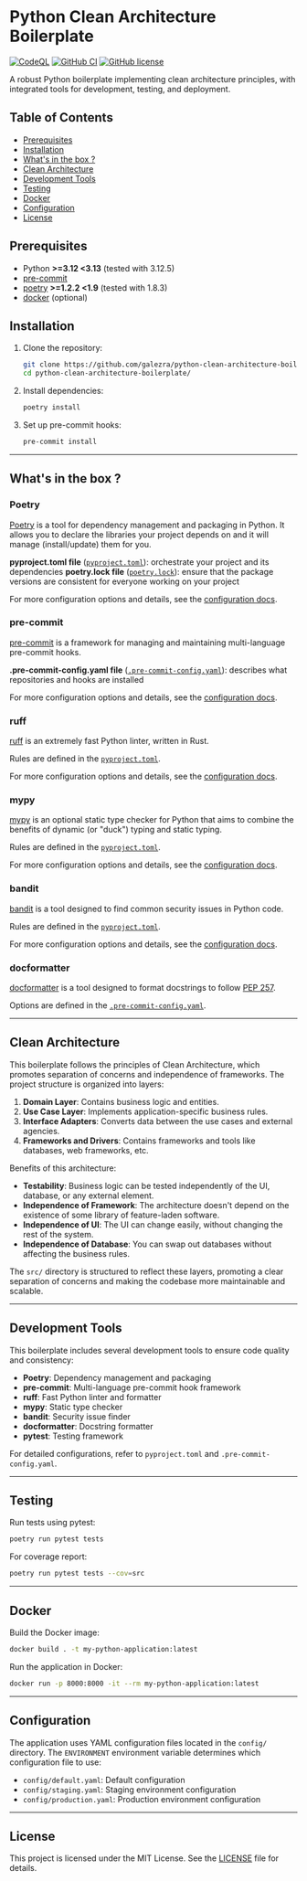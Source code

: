 # Python Clean Architecture Boilerplate

[![CodeQL](https://github.com/galezra/python-clean-architecture-boilerplate/workflows/codeql/badge.svg)](https://github.com/galezra/python-clean-architecture-boilerplate/actions/workflows/codeql.yml)
[![GitHub CI](https://github.com/galezra/python-clean-architecture-boilerplate/workflows/ci/badge.svg)](https://github.com/galezra/python-clean-architecture-boilerplate/actions/workflows/ci.yml)
[![GitHub license](https://img.shields.io/github/license/galezra/python-clean-architecture-boilerplate)](https://github.com/galezra/python-clean-architecture-boilerplate)

A robust Python boilerplate implementing clean architecture principles, with integrated tools for development, testing, and deployment.

## Table of Contents

- [Prerequisites](#prerequisites)
- [Installation](#installation)
- [What's in the box ?](#whats-in-the-box-)
- [Clean Architecture](#clean-architecture)
- [Development Tools](#development-tools)
- [Testing](#testing)
- [Docker](#docker)
- [Configuration](#configuration)
- [License](#license)

## Prerequisites

- Python **>=3.12 <3.13** (tested with 3.12.5)
- [pre-commit](https://pre-commit.com/#install)
- [poetry](https://python-poetry.org/docs/#installation) **>=1.2.2 <1.9** (tested with 1.8.3)
- [docker](https://docs.docker.com/get-docker/) (optional)

## Installation

1. Clone the repository:

   ```bash
   git clone https://github.com/galezra/python-clean-architecture-boilerplate.git
   cd python-clean-architecture-boilerplate/
   ```

2. Install dependencies:

   ```bash
   poetry install
   ```

3. Set up pre-commit hooks:

   ```bash
   pre-commit install
   ```

---

## What's in the box ?

### Poetry

[Poetry](https://python-poetry.org/) is a tool for dependency management and packaging in Python. It allows you to
declare the libraries your project depends on and it will manage (install/update) them for you.

**pyproject.toml file** ([`pyproject.toml`](pyproject.toml)): orchestrate your project and its dependencies
**poetry.lock file** ([`poetry.lock`](poetry.lock)): ensure that the package versions are consistent for everyone
working on your project

For more configuration options and details, see the [configuration docs](https://python-poetry.org/docs/).

### pre-commit

[pre-commit](https://pre-commit.com/) is a framework for managing and maintaining multi-language pre-commit hooks.

**.pre-commit-config.yaml file** ([`.pre-commit-config.yaml`](.pre-commit-config.yaml)): describes what repositories and
hooks are installed

For more configuration options and details, see the [configuration docs](https://pre-commit.com/).

### ruff

[ruff](https://github.com/charliermarsh/ruff) is an extremely fast Python linter, written in Rust.

Rules are defined in the [`pyproject.toml`](pyproject.toml).

For more configuration options and details, see the [configuration docs](https://github.com/charliermarsh/ruff#configuration).

### mypy

[mypy](http://mypy-lang.org/) is an optional static type checker for Python that aims to combine the benefits of
dynamic (or "duck") typing and static typing.

Rules are defined in the [`pyproject.toml`](pyproject.toml).

For more configuration options and details, see the [configuration docs](https://mypy.readthedocs.io/).

### bandit

[bandit](https://bandit.readthedocs.io/) is a tool designed to find common security issues in Python code.

Rules are defined in the [`pyproject.toml`](pyproject.toml).

For more configuration options and details, see the [configuration docs](https://bandit.readthedocs.io/).

### docformatter

[docformatter](https://github.com/PyCQA/docformatter) is a tool designed to format docstrings to
follow [PEP 257](https://peps.python.org/pep-0257/).

Options are defined in the [`.pre-commit-config.yaml`](.pre-commit-config.yaml).

---

## Clean Architecture

This boilerplate follows the principles of Clean Architecture, which promotes separation of concerns and independence of frameworks. The project structure is organized into layers:

1. **Domain Layer**: Contains business logic and entities.
2. **Use Case Layer**: Implements application-specific business rules.
3. **Interface Adapters**: Converts data between the use cases and external agencies.
4. **Frameworks and Drivers**: Contains frameworks and tools like databases, web frameworks, etc.

Benefits of this architecture:

- **Testability**: Business logic can be tested independently of the UI, database, or any external element.
- **Independence of Framework**: The architecture doesn't depend on the existence of some library of feature-laden software.
- **Independence of UI**: The UI can change easily, without changing the rest of the system.
- **Independence of Database**: You can swap out databases without affecting the business rules.

The `src/` directory is structured to reflect these layers, promoting a clear separation of concerns and making the codebase more maintainable and scalable.

---

## Development Tools

This boilerplate includes several development tools to ensure code quality and consistency:

- **Poetry**: Dependency management and packaging
- **pre-commit**: Multi-language pre-commit hook framework
- **ruff**: Fast Python linter and formatter
- **mypy**: Static type checker
- **bandit**: Security issue finder
- **docformatter**: Docstring formatter
- **pytest**: Testing framework

For detailed configurations, refer to `pyproject.toml` and `.pre-commit-config.yaml`.

---

## Testing

Run tests using pytest:

```bash
poetry run pytest tests
```

For coverage report:

```bash
poetry run pytest tests --cov=src
```

---

## Docker

Build the Docker image:

```bash
docker build . -t my-python-application:latest
```

Run the application in Docker:

```bash
docker run -p 8000:8000 -it --rm my-python-application:latest
```

---

## Configuration

The application uses YAML configuration files located in the `config/` directory. The `ENVIRONMENT` environment variable determines which configuration file to use:

- `config/default.yaml`: Default configuration
- `config/staging.yaml`: Staging environment configuration
- `config/production.yaml`: Production environment configuration

---

## License

This project is licensed under the MIT License. See the [LICENSE](LICENSE) file for details.
